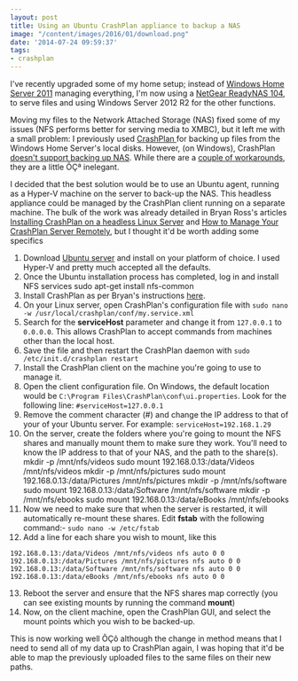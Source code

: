 ```yaml
---
layout: post
title: Using an Ubuntu CrashPlan appliance to backup a NAS
image: "/content/images/2016/01/download.png"
date: '2014-07-24 09:59:37'
tags:
- crashplan
---
```


I've recently upgraded some of my home setup; instead of [Windows Home Server 2011](http://windows.microsoft.com/en-gb/windows/windows-home-server) managing everything, I'm now using a [NetGear ReadyNAS 104](http://www.netgear.co.uk/home/products/connected-storage/RN10400.aspx#tab-techspecs), to serve files and using Windows Server 2012 R2 for the other functions.

Moving my files to the Network Attached Storage (NAS) fixed some of my issues (NFS performs better for serving media to XMBC), but it left me with a small problem: I previously used [CrashPlan ](http://www.code42.com/crashplan/)for backing up files from the Windows Home Server's local disks. However, (on Windows), CrashPlan [doesn't support backing up NAS](http://support.code42.com/CrashPlan/Latest/Backup/Mounting_Networked_Storage_Or_NAS_Devices_For_Backup). While there are a [couple of workarounds](https://helpdesk.crashplan.com/entries/24338-Ability-to-backup-network-shares-Network-Attached-Storage-), they are a little ÔÇª inelegant.

I decided that the best solution would be to use an Ubuntu agent, running as a Hyper-V machine on the server to back-up the NAS. This headless appliance could be managed by the CrashPlan client running on a separate machine. The bulk of the work was already detailed in Bryan Ross's articles [Installing CrashPlan on a headless Linux Server](http://www.liquidstate.net/how-to-manage-your-crashplan-server-remotely/) and [How to Manage Your CrashPlan Server Remotely](http://www.liquidstate.net/blog/technology/how-to-manage-your-crashplan-server-remotely/), but I thought it'd be worth adding some specifics

1. Download [Ubuntu server](http://www.ubuntu.com/download/server) and install on your platform of choice. I used Hyper-V and pretty much accepted all the defaults.
2. Once the Ubuntu installation process has completed, log in and install NFS services sudo apt-get install nfs-common
3. Install CrashPlan as per Bryan's instructions [here](http://www.liquidstate.net/blog/technology/installing-crashplan-on-a-headless-linux-server/).
4. On your Linux server, open CrashPlan's configuration file with `sudo nano -w /usr/local/crashplan/conf/my.service.xml`
5. Search for the **serviceHost** parameter and change it from `127.0.0.1` to `0.0.0.0`. This allows CrashPlan to accept commands from machines other than the local host.
6. Save the file and then restart the CrashPlan daemon with `sudo /etc/init.d/crashplan restart`
7. Install the CrashPlan client on the machine you're going to use to manage it.
8. Open the client configuration file. On Windows, the default location would be `C:\Program Files\CrashPlan\conf\ui.properties`. Look for the following line: `#serviceHost=127.0.0.1`
9. Remove the comment character (#) and change the IP address to that of your of your Ubuntu server. For example: `serviceHost=192.168.1.29`
10. On the server, create the folders where you're going to mount the NFS shares and manually mount them to make sure they work. You'll need to know the IP address to that of your NAS, and the path to the share(s). mkdir -p /mnt/nfs/videos sudo mount 192.168.0.13:/data/Videos /mnt/nfs/videos mkdir -p /mnt/nfs/pictures sudo mount 192.168.0.13:/data/Pictures /mnt/nfs/pictures mkdir -p /mnt/nfs/software sudo mount 192.168.0.13:/data/Software /mnt/nfs/software mkdir -p /mnt/nfs/ebooks sudo mount 192.168.0.13:/data/eBooks /mnt/nfs/ebooks
11. Now we need to make sure that when the server is restarted, it will automatically re-mount these shares. Edit **fstab** with the following command:- `sudo nano -w /etc/fstab`
12. Add a line for each share you wish to mount, like this 

```
192.168.0.13:/data/Videos /mnt/nfs/videos nfs auto 0 0
192.168.0.13:/data/Pictures /mnt/nfs/pictures nfs auto 0 0
192.168.0.13:/data/Software /mnt/nfs/software nfs auto 0 0
192.168.0.13:/data/eBooks /mnt/nfs/ebooks nfs auto 0 0
```
13. Reboot the server and ensure that the NFS shares map correctly (you can see existing mounts by running the command **mount**)
14. Now, on the client machine, open the CrashPlan GUI, and select the mount points which you wish to be backed-up.

This is now working well ÔÇô although the change in method means that I need to send all of my data up to CrashPlan again, I was hoping that it'd be able to map the previously uploaded files to the same files on their new paths.


